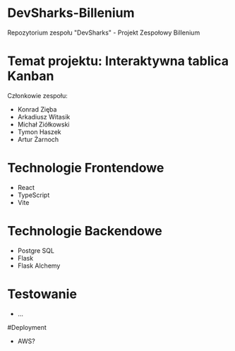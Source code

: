 # DevSharks-Billenium
Repozytorium zespołu "DevSharks" - Projekt Zespołowy Billenium

# Temat projektu: Interaktywna tablica Kanban

Członkowie zespołu:
- Konrad Zięba
- Arkadiusz Witasik
- Michał Ziółkowski
- Tymon Haszek
- Artur Żarnoch



# Technologie Frontendowe
- React
- TypeScript
- Vite



# Technologie Backendowe
- Postgre SQL
- Flask
- Flask Alchemy


# Testowanie
- ...




#Deployment
- AWS?
